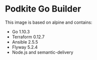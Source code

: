 # Podkite Go Builder

This image is based on alpine and contains:

- Go 1.10.3
- Terraform 0.12.7
- Ansible 2.5.5
- Flyway 5.2.4
- Node.js and semantic-delivery
